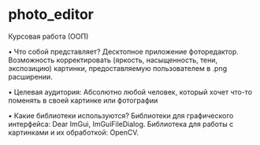 # photo_editor

Курсовая работа (ООП)

• Что собой представляет?
Десктопное приложение фоторедактор.
Возможность корректировать (яркость, насыщенность, тени, экспозицию) картинки, предоставляемую пользователем в .png расширении.

• Целевая аудитория:
Абсолютно любой человек, который хочет что-то поменять в своей картинке или фотографии

• Какие библиотеки используются?
Библиотеки для графического интерфейса: Dear ImGui, ImGuiFileDialog.
Библиотека для работы с картинками и их обработкой: OpenCV.
 